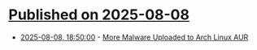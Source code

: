 # [Published on 2025-08-08](index.md)

* [2025-08-08, 18:50:00](https://soylentnews.org/article.pl?sid=25/08/07/1131203&from=rss) - [More Malware Uploaded to Arch Linux AUR](https://soylentnews.org/article.pl?sid=25/08/07/1131203&from=rss)
